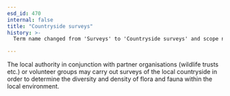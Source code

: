 ```yaml
---
esd_id: 470
internal: false
title: "Countryside surveys"
history: >-
  Term name changed from 'Surveys' to 'Countryside surveys' and scope notes added in version 2.02. Term name changed from 'Countryside surveys' to 'Countryside - surveys' in version 3.00. Name changed to 'Countryside surveys' in version 4.00.

---
```


The local authority in conjunction with partner organisations (wildlife trusts etc.) or volunteer groups may carry out surveys of the local countryside in order to determine the diversity and density of flora and fauna within the local environment.

